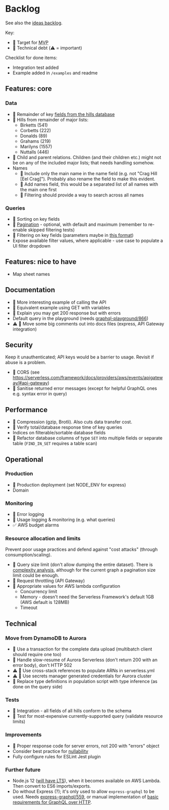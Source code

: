# Backlog

See also the [ideas backlog](./backlog-ideas.md).

Key:

- 🙏 Target for <abbr title="Minimum Viable Product">MVP</abbr>
- 💩 Technical debt (⚠️ = important)

Checklist for done items:

- Integration test added
- Example added in `/examples` and readme

## Features: core

### Data

- 🙏 Remainder of key [fields from the hills database](fields-hills-database.md)
- 🙏 Hills from remainder of major lists:
  - Birketts (541)
  - Corbetts (222)
  - Donalds (89)
  - Grahams (219)
  - Marilyns (1557)
  - Nuttalls (446)
- 🙏 Child and parent relations. Children (and their children etc.) might not be on any of the included major lists; that needs handling somehow.
- Names
  - 🙏 Include only the main name in the name field (e.g. not "Crag Hill [Eel Crag]"). Probably also rename the field to make this evident.
  - 🙏 Add names field, this would be a separated list of all names with the main one first
  - 🙏 Filtering should provide a way to search across all names

### Queries

- 🙏 Sorting on key fields
- 🙏 [Pagination](https://graphql.org/learn/pagination/) - optional, with default and maximum (remember to re-enable skipped filtering tests)
- 🙏 Filtering on key fields (parameters maybe in [this format](https://www.gatsbyjs.org/docs/graphql-reference/#filter))
- Expose available filter values, where applicable - use case to populate a UI filter dropdown

## Features: nice to have

- Map sheet names

## Documentation

- 🙏 More interesting example of calling the API
- 🙏 Equivalent example using GET with variables
- 🙏 Explain you may get 200 response but with errors
- Default query in the playground (needs [graphql-playground/866](https://github.com/prisma/graphql-playground/issues/866))
- ⚠️ 💩 Move some big comments out into docs files (express, API Gateway integration)

## Security

Keep it unauthenticated; API keys would be a barrier to usage. Revisit if abuse is a problem.

- 🙏 CORS (see https://serverless.com/framework/docs/providers/aws/events/apigateway/#api-gateway)
- 🙏 Sanitise returned error messages (except for helpful GraphQL ones e.g. syntax error in query)

## Performance

- 🙏 Compression (gzip, Brotli). Also cuts data transfer cost.
- 🙏 Verify total/database response time of key queries
- Indices on filterable/sortable database fields
- 💩 Refactor database columns of type `SET` into multiple fields or separate table (`FIND_IN_SET` requires a table scan)

## Operational

### Production

- 🙏 Production deployment (set NODE_ENV for express)
- Domain

### Monitoring

- 🙏 Error logging
- 🙏 Usage logging & monitoring (e.g. what queries)
- ✅ AWS budget alarms

### Resource allocation and limits

Prevent poor usage practices and defend against "cost attacks" (through consumption/scaling).

- 🙏 Query size limit (don't allow dumping the entire dataset). There is [complexity analysis](https://blog.apollographql.com/securing-your-graphql-api-from-malicious-queries-16130a324a6b), although for the current graph a pagination size limit could be enough.
- 🙏 Request throttling (API Gateway)
- 🙏 Appropriate values for AWS lambda configuration
  - Concurrency limit
  - Memory - doesn't need the Serverless Framework's default 1GB (AWS default is 128MB)
  - Timeout

## Technical

### Move from DynamoDB to Aurora

- 💩 Use a transaction for the complete data upload (multibatch client should require one too)
- 🙏 Handle slow-resume of Aurora Serverless (don't return 200 with an error body), don't HTTP 502
- ⚠️ 💩 Use cross-stack references to populate ARNs in serverless.yml
- ⚠️ 💩 Use secrets manager generated credentials for Aurora cluster
- 💩 Replace type definitions in population script with type inference (as done on the query side)

### Tests

- 🙏 Integration - all fields of all hills conform to the schema
- 🙏 Test for most-expensive currently-supported query (validate resource limits)

### Improvements

- 🙏 Proper response code for server errors, not 200 with "errors" object
- Consider best practice for [nullability](https://graphql.org/learn/best-practices/#nullability)
- Fully configure rules for ESLint Jest plugin

### Further future

- Node.js 12 ([will have LTS](https://nodejs.org/en/about/releases/)), when it becomes available on AWS Lambda. Then convert to ES6 imports/exports.
- Do without Express (?); it's only used to allow `express-graphql` to be used. Needs [express-graphql/559](https://github.com/graphql/express-graphql/issues/559), or manual implementation of [basic requirements for GraphQL over HTTP](https://graphql.org/learn/serving-over-http/).
